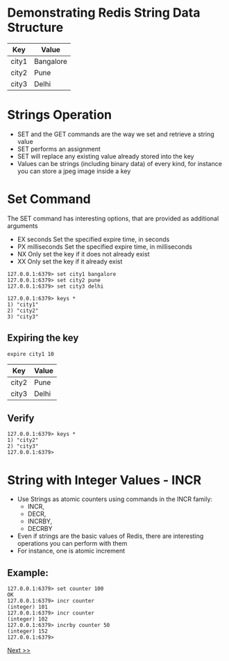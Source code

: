 # Demonstrating Redis String Data Structure

| Key     | Value      |
| ------- | ---------- |
| city1   | Bangalore  |
| city2   | Pune       |
| city3   | Delhi      |

# Strings Operation 

- SET and the GET commands are the way we set and retrieve a string value
- SET performs an assignment
- SET will replace any existing value already stored into the key
- Values can be strings (including binary data) of every kind, for instance you can store a jpeg image inside a key


# Set Command

The SET command has interesting options, that are provided as additional arguments

- EX seconds 
  Set the specified expire time, in seconds
- PX milliseconds 
  Set the specified expire time, in milliseconds
- NX 
  Only set the key if it does not already exist
- XX 
  Only set the key if it already exist
  
  
```
127.0.0.1:6379> set city1 bangalore
127.0.0.1:6379> set city2 pune
127.0.0.1:6379> set city3 delhi
```

```
127.0.0.1:6379> keys *
1) "city1"
2) "city2"
3) "city3"
```

## Expiring the key



```
expire city1 10
```

| Key     | Value      |
| ------- | ---------- |
| city2   | Pune       |
| city3   | Delhi      |


## Verify

```
127.0.0.1:6379> keys *
1) "city2"
2) "city3"
127.0.0.1:6379>
```

# String with Integer Values - INCR


- Use Strings as atomic counters using commands in the INCR family: 
    - INCR, 
    - DECR, 
    - INCRBY, 
    - DECRBY
- Even if strings are the basic values of Redis, there are interesting operations you can perform with them 
- For instance, one is atomic increment

## Example:

```
127.0.0.1:6379> set counter 100
OK
127.0.0.1:6379> incr counter
(integer) 101
127.0.0.1:6379> incr counter
(integer) 102
127.0.0.1:6379> incrby counter 50
(integer) 152
127.0.0.1:6379>
```

[Next >>](https://github.com/ajeetraina/redis/tree/master/os/mac/datastructure/hashes)

